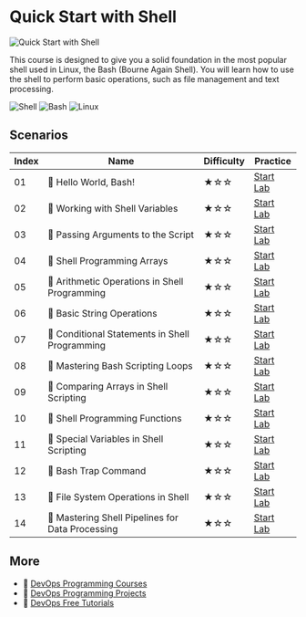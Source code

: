 # Quick Start with Shell

![Quick Start with Shell](https://cover-creator.appbot.io/quick-start-with-shell.png)

This course is designed to give you a solid foundation in the most popular shell used in Linux, the Bash (Bourne Again Shell). You will learn how to use the shell to perform basic operations, such as file management and text processing.

![Shell](https://img.shields.io/badge/Shell-whitesmoke?style=for-the-badge&logo=shell)
![Bash](https://img.shields.io/badge/Bash-whitesmoke?style=for-the-badge&logo=bash)
![Linux](https://img.shields.io/badge/Linux-whitesmoke?style=for-the-badge&logo=linux)


## Scenarios

|   Index | Name                                            | Difficulty   | Practice                                                             |
|---------|-------------------------------------------------|--------------|----------------------------------------------------------------------|
|      01 | 📖 Hello World, Bash!                            | ★☆☆          | <a target='_blank' href='https://labex.io/labs/153893'>Start Lab</a> |
|      02 | 📖 Working with Shell Variables                  | ★☆☆          | <a target='_blank' href='https://labex.io/labs/153894'>Start Lab</a> |
|      03 | 📖 Passing Arguments to the Script               | ★☆☆          | <a target='_blank' href='https://labex.io/labs/153895'>Start Lab</a> |
|      04 | 📖 Shell Programming Arrays                      | ★☆☆          | <a target='_blank' href='https://labex.io/labs/153896'>Start Lab</a> |
|      05 | 📖 Arithmetic Operations in Shell Programming    | ★☆☆          | <a target='_blank' href='https://labex.io/labs/153897'>Start Lab</a> |
|      06 | 📖 Basic String Operations                       | ★☆☆          | <a target='_blank' href='https://labex.io/labs/153898'>Start Lab</a> |
|      07 | 📖 Conditional Statements in Shell Programming   | ★☆☆          | <a target='_blank' href='https://labex.io/labs/153899'>Start Lab</a> |
|      08 | 📖 Mastering Bash Scripting Loops                | ★☆☆          | <a target='_blank' href='https://labex.io/labs/153900'>Start Lab</a> |
|      09 | 📖 Comparing Arrays in Shell Scripting           | ★☆☆          | <a target='_blank' href='https://labex.io/labs/153901'>Start Lab</a> |
|      10 | 📖 Shell Programming Functions                   | ★☆☆          | <a target='_blank' href='https://labex.io/labs/153902'>Start Lab</a> |
|      11 | 📖 Special Variables in Shell Scripting          | ★☆☆          | <a target='_blank' href='https://labex.io/labs/153903'>Start Lab</a> |
|      12 | 📖 Bash Trap Command                             | ★☆☆          | <a target='_blank' href='https://labex.io/labs/153904'>Start Lab</a> |
|      13 | 📖 File System Operations in Shell               | ★☆☆          | <a target='_blank' href='https://labex.io/labs/153905'>Start Lab</a> |
|      14 | 📖 Mastering Shell Pipelines for Data Processing | ★☆☆          | <a target='_blank' href='https://labex.io/labs/153906'>Start Lab</a> |

## More

- 🔗 [DevOps Programming Courses](https://github.com/labex-labs/awesome-programming-courses)
- 🔗 [DevOps Programming Projects](https://github.com/labex-labs/awesome-programming-projects)
- 🔗 [DevOps Free Tutorials](https://github.com/labex-labs/devops-free-tutorials)

